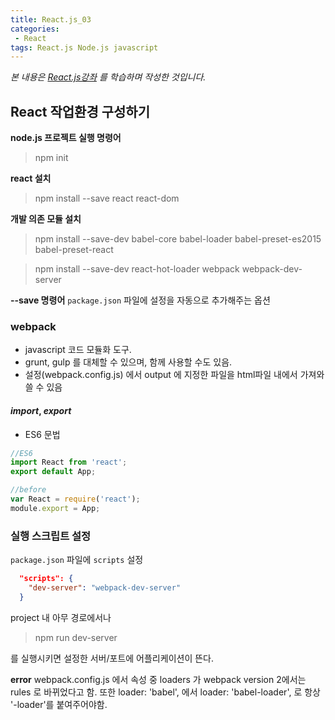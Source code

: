 ```yaml
---
title: React.js_03
categories:
 - React
tags: React.js Node.js javascript
---
```


*본 내용은 [React.js강좌](https://www.youtube.com/watch?v=x3rhCJWGFc4&index=8&list=PL9FpF_z-xR_GMujql3S_XGV2SpdfDBkeC) 를 학습하며 작성한 것입니다.*


## React 작업환경 구성하기

**node.js 프로젝트 실행 명령어**
> npm init

**react 설치**
>npm install --save react react-dom

**개발 의존 모듈 설치**
>npm install --save-dev babel-core babel-loader babel-preset-es2015 babel-preset-react

>npm install --save-dev react-hot-loader webpack webpack-dev-server

**--save 명령어**
```package.json``` 파일에 설정을 자동으로 추가해주는 옵션



### **webpack**
- javascript 코드 모듈화 도구.
- grunt, gulp 를 대체할 수 있으며, 함께 사용할 수도 있음.
- 설정(webpack.config.js) 에서 output 에 지정한 파일을 html파일 내에서 가져와 쓸 수 있음

#### *import*, *export*
- ES6 문법

```javascript
//ES6
import React from 'react';
export default App;

//before
var React = require('react');
module.export = App;
```


### **실행 스크립트 설정**

```package.json``` 파일에 ```scripts``` 설정

```json
  "scripts": {
    "dev-server": "webpack-dev-server"
  }
```

project 내 아무 경로에서나
>npm run dev-server

를 실행시키면 설정한 서버/포트에 어플리케이션이 뜬다.


**error**
webpack.config.js 에서 속성 중 loaders 가 webpack version 2에서는 rules 로 바뀌었다고 함.
또한 loader: 'babel', 에서 loader: 'babel-loader', 로 항상 '-loader'를 붙여주어야함.


